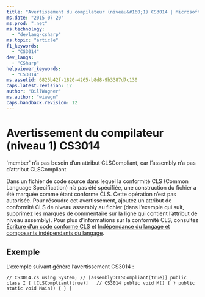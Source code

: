```yaml
---
title: "Avertissement du compilateur (niveau&#160;1) CS3014 | Microsoft Docs"
ms.date: "2015-07-20"
ms.prod: ".net"
ms.technology: 
  - "devlang-csharp"
ms.topic: "article"
f1_keywords: 
  - "CS3014"
dev_langs: 
  - "CSharp"
helpviewer_keywords: 
  - "CS3014"
ms.assetid: 6825b42f-1820-4265-b8d8-9b3387d7c130
caps.latest.revision: 12
author: "BillWagner"
ms.author: "wiwagn"
caps.handback.revision: 12
---
```

# Avertissement du compilateur (niveau&#160;1) CS3014
'member' n’a pas besoin d’un attribut CLSCompliant, car l’assembly n’a pas d’attribut CLSCompliant  
  
 Dans un fichier de code source dans lequel la conformité CLS \(Common Language Specification\) n’a pas été spécifiée, une construction du fichier a été marquée comme étant conforme CLS. Cette opération n’est pas autorisée. Pour résoudre cet avertissement, ajoutez un attribut de conformité CLS de niveau assembly au fichier \(dans l’exemple qui suit, supprimez les marques de commentaire sur la ligne qui contient l’attribut de niveau assembly\). Pour plus d’informations sur la conformité CLS, consultez [Écriture d’un code conforme CLS](http://msdn.microsoft.com/fr-fr/4c705105-69a2-4e5e-b24e-0633bc32c7f3) et [Indépendance du langage et composants indépendants du langage](../Topic/Language%20Independence%20and%20Language-Independent%20Components.md).  
  
## Exemple  
 L’exemple suivant génère l’avertissement CS3014 :  
  
```  
// CS3014.cs using System; // [assembly:CLSCompliant(true)] public class I { [CLSCompliant(true)]   // CS3014 public void M() { } public static void Main() { } }  
```